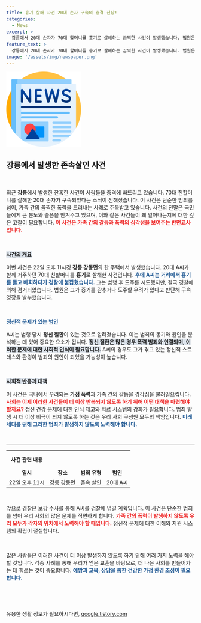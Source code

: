 ```yaml
---
title: 흉기 살해 사건 20대 손자 구속의 충격 진상!
categories:
  - News
excerpt: >
  강릉에서 20대 손자가 70대 할머니를 흉기로 살해하는 끔찍한 사건이 발생했습니다. 법원은 A씨의 구속 영장을 발부하며, 사건의 전말에 관심이 집중되고 있습니다.
feature_text: >
  강릉에서 20대 손자가 70대 할머니를 흉기로 살해하는 끔찍한 사건이 발생했습니다. 법원은 A씨의 구속 영장을 발부하며, 사건의 전말에 관심이 집중되고 있습니다.
image: '/assets/img/newspaper.png'
---
```


<p><img src="/assets/img/newspaper.png" alt="kimp 속보" /></p>

<h2 data-ke-size="size26">강릉에서 발생한 존속살인 사건</h2>

<p data-ke-size="size16">&nbsp;</p>

<p data-ke-size="size16">최근 <b>강릉</b>에서 발생한 잔혹한 사건이 사람들을 충격에 빠뜨리고 있습니다. 70대 친할머니를 살해한 20대 손자가 구속되었다는 소식이 전해졌습니다. 이 사건은 단순한 범죄를 넘어, 가족 간의 끔찍한 폭력을 드러내는 사례로 주목받고 있습니다. 사건의 전말은 국민들에게 큰 분노와 슬픔을 안겨주고 있으며, 이와 같은 사건들이 왜 일어나는지에 대한 깊은 고찰이 필요합니다. <b><span style="color: #ee2323;">이 사건은 가족 간의 갈등과 폭력의 심각성을 보여주는 반면교사입니다.</span></b></p>

<p data-ke-size="size16">&nbsp;</p>

<p><b><span style="background-color: #21538527;">사건의 개요</span></b></p>

<p data-ke-size="size16">이번 사건은 22일 오후 11시경 <b>강릉 강동면</b>의 한 주택에서 발생했습니다. 20대 A씨가 함께 거주하던 70대 친할머니를 <b>흉기</b>로 살해한 사건입니다. <b><span style="color: #1a5490;">후에 A씨는 거리에서 흉기를 들고 배회하다가 경찰에 붙잡혔습니다.</span></b> 그는 범행 후 도주를 시도했지만, 결국 경찰에 의해 검거되었습니다. 법원은 그가 증거를 감추거나 도주할 우려가 있다고 판단해 구속 영장을 발부했습니다.</p>

<p data-ke-size="size16">&nbsp;</p>

<p><b><span style="color: #1a5490;">정신적 문제가 있는 범인</span></b></p>

<p data-ke-size="size16">A씨는 범행 당시 <b>정신 질환</b>이 있는 것으로 알려졌습니다. 이는 범죄의 동기와 원인을 분석하는 데 있어 중요한 요소가 됩니다. <b><span style="background-color: #21538527;">정신 질환은 많은 경우 폭력 범죄와 연결되며, 이러한 문제에 대한 사회적 인식이 필요합니다.</span></b> A씨의 경우도 그가 겪고 있는 정신적 스트레스와 환경이 범죄의 원인이 되었을 가능성이 높습니다.</p>

<p data-ke-size="size16">&nbsp;</p>

<p><b><span style="background-color: #21538527;">사회적 반응과 대책</span></b></p>

<p data-ke-size="size16">이 사건은 국내에서 우려되는 <b>가정 폭력</b>과 가족 간의 갈등을 경각심을 불러일으킵니다. <b><span style="color: #ee2323;">사회는 이제 이러한 사건들이 더 이상 반복되지 않도록 하기 위해 어떤 대책을 마련해야 할까요?</span></b> 정신 건강 문제에 대한 인식 제고와 치료 시스템의 강화가 필요합니다. 범죄 발생 시 더 이상 비극이 되지 않도록 하는 것은 우리 사회 구성원 모두의 책임입니다. <b><span style="color: #1a5490;">미래 세대를 위해 그러한 범죄가 발생하지 않도록 노력해야 합니다.</span></b></p>

<p data-ke-size="size16">&nbsp;</p>

<hr>

<table style="width:100%; border-collapse:collapse;">
<tr>
<th style="text-align: center; height: 40px;"><b>사건 관련 내용</b></th>
</tr>
<tr>
<td style="text-align: center; height: 17px;"><b>일시</b></td>
<td style="text-align: center; height: 17px;"><b>장소</b></td>
<td style="text-align: center; height: 17px;"><b>범죄 유형</b></td>
<td style="text-align: center; height: 17px;"><b>범인</b></td>
</tr>
<tr>
<td style="text-align: center; height: 17px;">22일 오후 11시</td>
<td style="text-align: center; height: 17px;">강릉 강동면</td>
<td style="text-align: center; height: 17px;">존속 살인</td>
<td style="text-align: center; height: 17px;">20대 A씨</td>
</tr>
</table>

<p data-ke-size="size16">&nbsp;</p>

<p data-ke-size="size16">앞으로 경찰은 보강 수사를 통해 A씨를 검찰에 넘길 계획입니다. 이 사건은 단순한 범죄를 넘어 우리 사회의 많은 문제를 직면하게 합니다. <b><span style="color: #ee2323;">가족 간의 폭력이 발생하지 않도록 우리 모두가 각자의 위치에서 노력해야 할 때입니다.</span></b> 정신적 문제에 대한 이해와 지원 시스템의 확립이 절실합니다.</p>

<p data-ke-size="size16">&nbsp;</p>

<p data-ke-size="size16">많은 사람들은 이러한 사건이 더 이상 발생하지 않도록 하기 위해 여러 가지 노력을 해야 할 것입니다. 각종 사례를 통해 우리가 얻은 교훈을 바탕으로, 더 나은 사회를 만들어가는 데 힘쓰는 것이 중요합니다. <b><span style="color: #1a5490;">예방과 교육, 상담을 통한 건강한 가정 환경 조성이 필요합니다.</span></b></p>

<p data-ke-size="size16">&nbsp;</p>

<p data-ke-size="size16">&nbsp;</p>
유용한 생활 정보가 필요하시다면, <a href="https://qoogle.tistory.com" rel="dofollow">qoogle.tistory.com</a>


